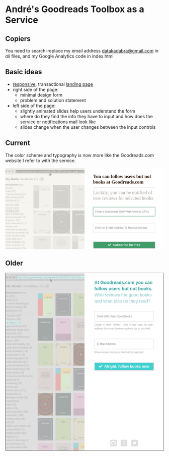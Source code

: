 # André's Goodreads Toolbox as a Service

## Copiers

You need to search-replace my email address datakadabra@gmail.com in _all_ files, and my Google Analytics code in index.html


## Basic ideas
- [responsive](https://en.wikipedia.org/wiki/Responsive_web_design), transactional [landing page](https://en.wikipedia.org/wiki/Landing_page)
- right side of the page:
  - minimal design form 
  - problem and solution statement 
- left side of the page: 
  - slightly animated slides help users understand the form
  - where do they find the info they have to input and how does the service or notifications mail look like 
  - slides change when the user changes between the input controls


## Current

The color scheme and typography is now more like the Goodreads.com website I refer to with the service.

![Screenshot](screenshot-20180402.jpg "Screenshot")



## Older

![Screenshot](screenshot-20180131.png "Screenshot")


